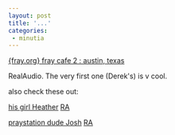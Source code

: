 ```yaml
---
layout: post
title: '...'
categories:
 - minutia
---
```


<a href="http://fray.org/cafe2/">{fray.org} fray cafe 2 : austin, texas</a>

RealAudio. The very first one (Derek's) is v cool.

also check these out:

<a href="http://fray.org/cafe2/photos/03.html">his girl Heather</a>  <a href="http://fray.org/cafe2/photos/03.ram">RA</a>

<a href="http://fray.org/cafe2/photos/07.html">praystation dude Josh</a>  <a href="http://fray.org/cafe2/photos/07.ram">RA</a>

